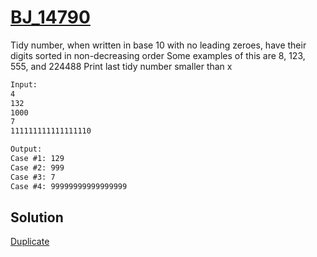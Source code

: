 # [BJ_14790](https://acmicpc.net/problem/14790)

Tidy number, when written in base 10 with no leading zeroes, have their digits sorted in non-decreasing order
Some examples of this are 8, 123, 555, and 224488
Print last tidy number smaller than x

```txt
Input:
4
132
1000
7
111111111111111110

Output:
Case #1: 129
Case #2: 999
Case #3: 7
Case #4: 99999999999999999
```

## Solution

[Duplicate](./BJ_14791.md)
